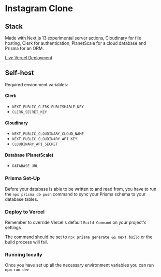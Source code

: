 # Instagram Clone

## Stack

Made with Next.js 13 experimental server actions, Cloudinary for file hosting, Clerk for authentication, PlanetScale for a cloud database and Prisma for an ORM.

[Live Vercel Deployment](https://instagram-clone-seylumva.vercel.app/)

## Self-host

Required envionment variables:

#### Clerk

- `NEXT_PUBLIC_CLERK_PUBLISHABLE_KEY`
- `CLERK_SECRET_KEY`

#### Cloudinary

- `NEXT_PUBLIC_CLOUDINARY_CLOUD_NAME`
- `NEXT_PUBLIC_CLOUDINARY_API_KEY`
- `CLOUDINARY_API_SECRET`

#### Database (PlanetScale)

- `DATABASE_URL`

### Prisma Set-Up

Before your database is able to be written to and read from, you have to run the `npx prisma db push` command to sync your Prisma schema to your database tables.

### Deploy to Vercel

Remember to override Vercel's default `Build Command` on your project's settings

The command should be set to `npx prisma generate && next build` or the build process will fail.

### Running locally

Once you have set up all the necessary environment variables you can run `npm run dev`
